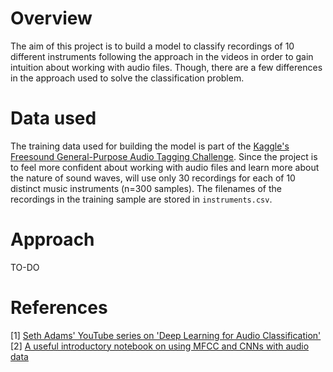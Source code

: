 # Overview
The aim of this project is to build a model to classify recordings of 10 different instruments following the approach in the videos in order to gain intuition about working with audio files. Though, there are a few differences in the approach used to solve the classification problem.

# Data used
The training data used for building the model is part of the [Kaggle's Freesound General-Purpose Audio Tagging Challenge](https://www.kaggle.com/c/freesound-audio-tagging). Since the project is to feel more confident about working with audio files and learn more about the nature of sound waves, will use only 30 recordings for each of 10 distinct music instruments (n=300 samples). The filenames of the recordings in the training sample are stored in `instruments.csv`.

# Approach

TO-DO

# References

[1] [Seth Adams' YouTube series on 'Deep Learning for Audio Classification'](https://www.youtube.com/playlist?list=PLhA3b2k8R3t2Ng1WW_7MiXeh1pfQJQi_P)
[2] [A useful introductory notebook on using MFCC and CNNs with audio data](https://www.kaggle.com/fizzbuzz/beginner-s-guide-to-audio-data)
